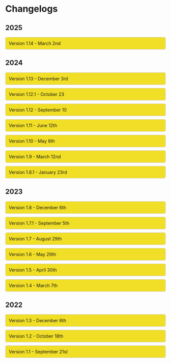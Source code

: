 <h1 class="year-header">Changelogs</h1>

<h2 class="year-header">2025</h2>

<div class="collapsible-box">
  <div class="collapsible-header">
    <span>Version 1.14 - March 2nd</span>
    <span class="arrow"><i class="fas fa-chevron-right"></i></span>
  </div>
  <div class="collapsible-content">
    <strong>🚪 Operation Prep Phase</strong>
    <p><em>Pushing forward? Falling back? There's only one way to find out.</em><br>
      The immediate crisis is passed, but danger looms and shadows hide adversaries best tackled with Operation Prep Phase. With a need for additional allies, new Operator <a href="https://www.ubisoft.com/en-us/game/rainbow-six/siege/game-info/operators/rauora" target="_blank" rel="noopener noreferrer"><strong>Rauora</strong></a> arrives to inject fresh vitality and perspective to team Rainbow with her D.O.M. (Deployable Omnilink Mesh) Panel Launcher.</p>
    <p>🔧 Available in the <code>/season</code> command alongside new features.</p>
    <strong>✨ Features</strong>
    <ul>
      <li>🗺️ Added the <code>/roadmap</code> command that showcases what Ubisoft has planned for the year, with more details coming on March 13</li>
      <li>😄 Camera now uses Discord's application-emoji feature, no longer requiring the Use External Emoji permission</li>
    </ul>
    <p>More details will be added to the <code>/roadmap</code> command when Ubisoft releases more info about Year 10, likely during the Siege X Showcase event!</p>
    <strong>🐞 Fixes</strong>
    <ul>
      <li>🆎 Fixed a few grammatical and formatting errors</li>
    </ul>
  </div>
</div>

<h2 class="year-header">2024</h2>

<div class="collapsible-box">
  <div class="collapsible-header">
    <span>Version 1.13 - December 3rd</span>
    <span class="arrow"><i class="fas fa-chevron-right"></i></span>
  </div>
  <div class="collapsible-content">
    <strong>🛡️ Operation Collision Point</strong>
    <p><em>Prepare to break through.</em><br>
      The onset of Operation Collision Point brings conflict to dangerous new heights. Old ways of working are challenged and found wanting. <a href="https://www.ubisoft.com/en-us/game/rainbow-six/siege/game-info/operators/blackbeard" target="_blank" rel="noopener noreferrer"><strong>Blackbeard</strong></a> pushes past his old limitations and reinforces himself with the new H.U.L.L. Adaptive Shield.</p>
    <p>🔧 Now available in the <code>/season</code> command alongside balancing changes and new features.</p>
    <strong>🐞 Fixes</strong>
    <ul>
      <li>Various formatting fixes</li>
      <li>Small bugs have been squashed</li>
    </ul>
  </div>
</div>


<div class="collapsible-box">
  <div class="collapsible-header">
    <span>Version 1.12.1 - October 23</span>
    <span class="arrow"><i class="fas fa-chevron-right"></i></span>
  </div>
  <div class="collapsible-content">
    <p>This update includes small features and various changes, including the recent midseason balancing patch announced by Ubisoft yesterday: <a href="https://www.ubisoft.com/game/rainbow-six/siege/news-updates/5AEJqynHKz8fcbB7lUVSF8" target="_blank" rel="noopener noreferrer">patch notes</a> and <a href="https://rainbow6.com/designersnotes/y9s3_3" target="_blank" rel="noopener noreferrer">designer notes</a> are available at the links above!</p>
    <strong>📦 Features</strong>
    <ul>
      <li>⚖️ Balancing changes to Zofia, Zero, Mozzie and Kali are now reflected in the bot</li>
      <li>👋 Improved the message sent when the bot joins a new server with a button listing popular commands to try</li>
      <li>🗺️ Map blueprints have been significantly cropped to focus on actual layout instead of surroundings</li>
      <li>🧐 Improved the blueprint viewer with a legend</li>
      <li>🏰 Removed a broken first floor blueprint for Villa</li>
      <li>📙 Fixed various grammatical, punctuation, spacing, and syntax issues</li>
      <li>📁 Re-added the 'zip download' option for map blueprints, now linking to Ubisoft's site</li>
      <li>🖌️ Redesigned the Lore section with emojis instead of dynamic sentences</li>
      <li>📜 Improved the Tips section look with bullet points and a counter</li>
    </ul>
  </div>
</div>


<div class="collapsible-box">
  <div class="collapsible-header">
    <span>Version 1.12 - September 10</span>
    <span class="arrow"><i class="fas fa-chevron-right"></i></span>
  </div>
  <div class="collapsible-content">
    <strong>⚔️ Operation Twin Shells</strong>
    <p><em>I was an apex killer, fueled by instinct and adrenaline. Times change, though. And so have I. Now, I'm twice as dangerous.</em></p>
    <p>Veteran operator <a href="https://www.ubisoft.com/en-us/game/rainbow-six/siege/game-info/operators/skopos" target="_blank" rel="noopener noreferrer"><strong>Skopós</strong></a> returns to active duty with the brand-new Version 10-Pantheon Shells, two remote-controlled shells she switches between to provide offensive or defensive support.</p>
    <p>🛠️ Now available in the <code>/season</code> command alongside balancing changes and new features.</p>
    <strong>📦 Features</strong>
    <ul>
      <li>🔍 Added <code>/search</code>, a command to search all season changelogs for specific queries.</li>
      <li>💭 Added <code>/poll</code>, a new way to start a randomized Siege-related conversation poll.</li>
      <li>💵 Seasonal operator price decreases are now shown and explained more clearly under the "Changes" button when looking up a season.</li>
      <li>👮 Slightly redesigned the <code>/operator</code> command's buttons; the Tips button only shows if tips exist.</li>
      <li>📕 Added Operator Specialties to the Strategies tab of operators (introduced in Op. Commanding Force, Y8S1).</li>
      <li>🤔 Added <code>/is-siege-realistic</code> command.</li>
    </ul>
    <strong>🔒 Privacy</strong>
    <ul>
      <li>🪵 Camera's usage logs now include more detailed command option info for better debugging. The <a href="https://suspense.is-a.dev/#/camera/legal/privacy-policy.md" target="_blank" rel="noopener noreferrer">privacy policy</a> has been updated accordingly.</li>
    </ul>
    <strong>🐞 Fixes</strong>
    <ul>
      <li>Fixed bot not responding to the gadget command when looking up the Gonne-6.</li>
      <li>Fixed operators without a squad still linking to the squads webpage in Lore.</li>
      <li>Removed placeholder strings in Op. New Blood's balancing section.</li>
    </ul>
  </div>
</div>


<div class="collapsible-box">
  <div class="collapsible-header">
    <span>Version 1.11 - June 12th</span>
    <span class="arrow"><i class="fas fa-chevron-right"></i></span>
  </div>
  <div class="collapsible-content">
    <strong>⚔️ Operation New Blood</strong>
    <p><em>“This is what we've been training for; there is no angle we can't cover. We are Rainbow, reporting for duty.”</em></p>
    <p>Introducing the first Operator Remaster of the year, and who better to inaugurate this event than the iconic Recruit. Meet <a href="https://www.ubisoft.com/en-us/game/rainbow-six/siege/game-info/operators/striker" target="_blank" rel="noopener noreferrer"><strong>Striker</strong></a>, the attacker recruit, and <a href="https://www.ubisoft.com/en-us/game/rainbow-six/siege/game-info/operators/sentry" target="_blank" rel="noopener noreferrer"><strong>Sentry</strong></a>, the defender recruit, who will now be playable in all modes.</p>
    <p>🛠️ Now available in the <code>/season</code> command alongside balancing changes and new features.</p>
    <strong>📦 Features</strong>
    <ul>
      <li>🎉 Enhanced the <code>/custom</code> command with a new look, more developed twists, and added the map thumbnail to the embed.</li>
      <li>🗺️ The <code>/map</code> command now displays all modes a map is available in, including training and arcade modes.</li>
      <li>💬 Updated the feedback system flow for a smoother experience.</li>
      <li>🥺 Added the <code>/legacy</code> command which displays fun facts about what old Siege was like.</li>
      <li>✨ Updated the design of the <code>/operator</code> command: weapon loadout combined into one field, secondary gadgets organized for a cleaner look.</li>
      <li>🛡️ New icons for secondary gadgets.</li>
    </ul>
  </div>
</div>


<div class="collapsible-box">
  <div class="collapsible-header">
    <span>Version 1.10 - May 8th</span>
    <span class="arrow"><i class="fas fa-chevron-right"></i></span>
  </div>
  <div class="collapsible-content">
    <strong>🐞 Bugs</strong>
    <ul>
      <li>Fixed a bug where the operator pricing was incorrect in some situations (thanks @manny1_.)</li>
      <li>Counters and synergies without explanations no longer link to the operator page to reduce character limit errors.</li>
      <li>Giving a nonexistent map name now properly responds with an error message.</li>
    </ul>
    <strong>ℹ️ Changes</strong>
    <ul>
      <li>🏴‍☠️ Fixed incorrect squad name on Blackbeard's Lore section.</li>
      <li>🏠 Marked the Lair map as bannable in Ranked.</li>
      <li>😳 Added default emojis to generic counters such as "cooperation" and "weapons".</li>
      <li>🌶️ Added more hot takes.</li>
    </ul>
  </div>
</div>


<div class="collapsible-box">
  <div class="collapsible-header">
    <span>Version 1.9 - March 12nd</span>
    <span class="arrow"><i class="fas fa-chevron-right"></i></span>
  </div>
  <div class="collapsible-content">
    <strong>Operation Deadly Omen</strong>
    <ul>
      <li>💀 <em>“I was there when Rainbow began. I’ll be there when it ends.”</em></li>
      <li>Track down your enemies with <a href="https://www.ubisoft.com/en-us/game/rainbow-six/siege/game-info/operators/deimos" target="_blank" rel="noopener noreferrer"><strong>Deimos</strong></a> and his DeathMARK gadget, a flying probe revealing both a designated target and Deimos’ location until eliminated.</li>
      <li>🔧 Available in the <code>/season</code> command alongside balancing changes and new features</li>
    </ul>
    <strong>Features</strong>
    <ul>
      <li>❓ Added the <code>/random</code> command that accepts a side option and suggests an operator. You can reroll as many times as you want.</li>
      <li>🎯 Added the <code>/attachments</code> command describing what each attachment does, including Deadly Omen’s scope rework.</li>
      <li>🗃️ Updated the bot’s dataset including new maps in Quick Match, Versus AI and Map Training</li>
      <li>📙 Added a few new operator explanations</li>
    </ul>
    <strong>Fixes</strong>
    <ul>
      <li>No more redacted data in Nokk’s Lore in the <code>/operator</code> command; replaced with a mysterious sentence.</li>
      <li>Smoke no longer has the shield listed as an option.</li>
      <li>Fixed some grammatical errors and character limit issues.</li>
    </ul>
    <p>🤗 If you have remarks or suggestions, use the <code>/feedback</code> command! Camera is still small, so any support is appreciated - leaving a review or upvote at <a href="https://wumpus.store/bot/594528267898454027" target="_blank" rel="noopener noreferrer">Wumpus Store</a> or <a href="https://top.gg/bot/594528267898454027" target="_blank" rel="noopener noreferrer">Top.gg</a> ✨</p>
  </div>
</div>


<div class="collapsible-box">
  <div class="collapsible-header">
    <span>Version 1.8.1 - January 23rd</span>
    <span class="arrow"><i class="fas fa-chevron-right"></i></span>
  </div>
  <div class="collapsible-content">
    <ul>
      <li>Some changes were made regarding the recent <a href="https://rainbow6.com/patchnotes/y8s4_2" target="_blank" rel="noopener noreferrer">midseason changes</a>.</li>
      <li>Added synergy and counter explanations for Solis</li>
      <li>Added the name of the current game patch that Camera supports to the <code>/about</code> command</li>
    </ul>
  </div>
</div>


<h2 class="year-header">2023</h2>

<div class="collapsible-box">
  <div class="collapsible-header">
    <span>Version 1.8 - December 6th</span>
    <span class="arrow"><i class="fas fa-chevron-right"></i></span>
  </div>
  <div class="collapsible-content">
    <strong>❄️ Operation Deep Freeze</strong>
    <ul>
      <li>🧊 Experience the new Zoto Canister, <a href="https://www.ubisoft.com/en-us/game/rainbow-six/siege/game-info/operators/tubarao" target="_blank" rel="noopener noreferrer"><strong>Tubarão</strong></a>'s throwable device that slows enemies and pauses gadgets</li>
      <li>🗺️ New map: Lair - available in all playlists and based on Deimos' center of operations</li>
      <li>🔧 Included in the <code>/season</code> command alongside balancing changes and features</li>
    </ul>
    <strong>Redesigned <code>/operator</code> Command</strong>
    <ul>
      <li>All operator data is now split into four sections:</li>
      <ul>
        <li><strong>Profile</strong>: Description, loadout, gadget info, and prices (now includes credits!)</li>
        <li><strong>Strategies</strong>: Counters, synergies, and explanations</li>
        <li><strong>Tips</strong>: Quick gameplay tips</li>
        <li><strong>Lore</strong>: Character bio, size, weight, squad, etc.</li>
      </ul>
      <li><em>Note: Strategy explanations will be added to all operators over time</em></li>
    </ul>
    <strong>📦 Other Changes</strong>
    <ul>
      <li>🟢 Added the new <code>/status</code> command to view live game server status</li>
      <li>✨ New content will now display a sparkle icon after release</li>
      <li>💄 Redesigned the <code>/about</code> command with custom icons</li>
    </ul>
    <p><strong>☕ One more thing…</strong> If you enjoy using Camera, consider supporting its development on <a href="https://ko-fi.com/cameraiswatching" target="_blank" rel="noopener noreferrer">Ko-fi</a>. Your support means a lot and helps shape the future of the project!</p>
    </div>
</div>


<div class="collapsible-box">
  <div class="collapsible-header">
    <span>Version 1.7.1 - September 5th</span>
    <span class="arrow"><i class="fas fa-chevron-right"></i></span>
  </div>
  <div class="collapsible-content">
    <strong>📦 Features & Fixes</strong>
    <ul>
      <li>🏷️ Various changes to the <code>/about</code> command:
        <ul>
          <li>It is now called <code>/about</code> instead of <code>/info</code></li>
          <li>Small visual tweaks were made to the command output</li>
          <li>Added a new "Changelog" button which posts the latest changelog</li>
        </ul>
      </li>
      <li>🐞 Fixed a bug caused by a malformed hyperlink in the <code>/season</code> command</li>
      <li>📉 Seasonal operator price changes are now listed under the "Changes" button in the same command</li>
      <li>🖊️ Updated the invite link to request the "Add Reactions" permission for the <code>/hot-take</code> command</li>
      <li>🛳️ Fixed a bunch of grammatical errors</li>
    </ul>
  </div>
</div>


<div class="collapsible-box">
  <div class="collapsible-header">
    <span>Version 1.7 - August 29th</span>
    <span class="arrow"><i class="fas fa-chevron-right"></i></span>
  </div>
  <div class="collapsible-content">
    <strong>📦 Features</strong>
    <ul>
      <li>💥 Added Siege's latest season, Operation Heavy Mettle, to the <code>/season</code> command</li>
      <li>🐏 Added Ram to the <code>/operator</code> command</li>
      <li>🌶️ Added the new <code>/hot-take</code> command, which sends a random hot-take related to the game to spark up conversations! Additionally, if the bot is able to, it'll add opinion reactions to the message for improved visuals.</li>
      <li>🛡️ References to the Unranked playlist have been replaced with the new Standard playlist</li>
    </ul>
    </p>
  </div>
</div>



<div class="collapsible-box">
  <div class="collapsible-header">
    <span>Version 1.6 - May 29th</span>
    <span class="arrow"><i class="fas fa-chevron-right"></i></span>
  </div>
  <div class="collapsible-content">
    <strong>📦 Features</strong>
    <ul>
      <li>⚡ Replaced autocomplete in certain commands with direct choices for even faster use</li>
      <li>📔 Added new and revised funfacts</li>
      <li>🗓️ Added the year to changelog headers on this website</li>
    </ul>
    <p>This update also includes changes related to Siege's new season, Operation Dread Factor, including:</p>
    <ul>
      <li>🛡️ New defense operator: Fenrir and his F-NATT Dread Mine</li>
      <li>👀 New secondary gadget: Observation Blocker</li>
      <li>🛖 Blueprints for the reworked Consulate are not yet included since Ubisoft's website does not appear to be up to date at the moment</li>
    </ul>
  </div>
</div>

<div class="collapsible-box">
  <div class="collapsible-header">
    <span>Version 1.5 - April 30th</span>
    <span class="arrow"><i class="fas fa-chevron-right"></i></span>
  </div>
  <div class="collapsible-content">
    <strong>📦 Features</strong>
    <ul>
      <li>Replaced autocomplete in <code>/links</code> in favor of choices - which is faster)</li>
      <li>Added the official Twitch channel to <code>/links</code></li>
    </ul>
    <p>This update mostly contains bug fixes and internal improvements.</p>
  </div>
</div>

<div class="collapsible-box">
  <div class="collapsible-header">
    <span>Version 1.4 - March 7th</span>
    <span class="arrow"><i class="fas fa-chevron-right"></i></span>
  </div>
  <div class="collapsible-content">
    <strong>📦 Features</strong>
    <ul>
      <li>🇧🇷 Added support for Y8S1 with the new brazilian operator Brava and her Kludge Drone</li>
      <li>⌛ Added the <code>/season</code> command to lookup past seasons and view what they've brought to the game</li>
      <li>💬 Added the <code>/feedback</code> command that supports replies with DMs</li>
      <li>👟 Increased autocomplete results from 10 to 25 and slightly improved speed</li>
    </ul>
    <strong>🛠️ Fixes</strong>
    <ul>
      <li>Added missing synergies and counters to various operators</li>
      <li>Updated many gadget "members" - via the <code>/gadget</code> command)</li>
      <li>Fixed wrong links in many embeds and in the <code>/links</code> command</li>
      <li>Added and adjusted some funfact wordings</li>
      <li>Dates will slowly be turned into normal words rather than markdown timestamps</li>
    </ul>
  </div>
</div>

<h2 class="year-header">2022</h2>

<div class="collapsible-box">
  <div class="collapsible-header">
    <span>Version 1.3 - December 6th</span>
    <span class="arrow"><i class="fas fa-chevron-right"></i></span>
  </div>
  <div class="collapsible-content">
    <strong>📦 Features</strong>
    <p>Added Y7S4 elements, which include - but are not limited to):</p>
    <ul>
      <li><strong>Solis</strong>, the new Colombian operator and her SPEC-IO Electro-Sensor</li>
      <li><strong>Nighthaven Labs</strong>, the new map set in Singapore</li>
      <li>Changes to Health and Speed for several operators</li>
      <li>Renown price change traditionally decreased by 5,000 for some operators</li>
    </ul>
  </div>
</div>

<div class="collapsible-box">
  <div class="collapsible-header">
    <span>Version 1.2 - October 18th</span>
    <span class="arrow"><i class="fas fa-chevron-right"></i></span>
  </div>
  <div class="collapsible-content">
    <strong>📦 Features</strong>
    <ul>
      <li>Added new funfacts and corrected some of them</li>
      <li>Updated operator descriptions for Doc, Dokkaebi and Rook</li>
      <li>Changes related to the Y7S3.3 mid-season balancing update</li>
      <li>Added operator price in renown to the <code>/operator</code> command</li>
      <li>Funfacts no longer use embeds and are now ephemeral</li>
    </ul>
    <strong>🐛 Bug Fixes</strong>
    <ul>
      <li>Fixed a bug where the url button on the <code>/info</code> command led to a 404</li>
      <li>The Emerald Plains map is no longer in the Newcomer playlist</li>
    </ul>
  </div>
</div>

<div class="collapsible-box">
  <div class="collapsible-header">
    <span>Version 1.1 - September 21st</span>
    <span class="arrow"><i class="fas fa-chevron-right"></i></span>
  </div>
  <div class="collapsible-content">
    <strong>🐛 Bug Fixes</strong>
    <ul>
      <li>Links to zip files of blueprints for recent maps were incorrect</li>
      <li>Incorrect command count was displayed on <code>/ping</code></li>
    </ul>
    <strong>:package: Features</strong>
    <ul>
      <li>Added a new welcome message when the bot joins a server</li>
      <li>Added Vigil as a counter of Grim - Y7S3.1 update)</li>
      <li>Added reminder about slash commands when the bot is mentioned</li>
    </ul>
  </div>
</div>

<style>
  .collapsible-box {
    border: 1px solid #ccc;
    margin: 10px 0;
    border-radius: 4px;
    overflow: hidden;
  }
  .collapsible-header {
    background: #F1DE26;
    padding: 10px;
    cursor: pointer;
    display: flex;
    justify-content: space-between;
    align-items: center;
  }
  .collapsible-header:hover {
    background: #f1de26;
    color:#000000;
  }
  .arrow {
    transition: transform 0.3s ease;
    display: inline-block;
  }
  .arrow.open {
    transform: rotate(90deg);
  }
  .collapsible-content {
    display: none;
    padding: 10px;
    background: #fff;
  }

  .toggle-btn {
  background-color: #5865F2; /* Discord blurple */
  color: white;
  padding: 8px 14px;
  margin: 5px;
  border: none;
  border-radius: 6px;
  cursor: pointer;
  font-weight: 600;
  transition: background-color 0.2s ease;
}

.toggle-btn:hover {
  background-color: #4752C4;
}

</style>

<script>
  document.addEventListener('DOMContentLoaded', - ) => {

    document.querySelectorAll('.collapsible-header').forEach(header => {
      header.addEventListener('click', - ) => {
        const content = header.nextElementSibling
        const arrow = header.querySelector('.arrow')
        const isOpen = content.style.display === 'block'
        content.style.display = isOpen ? 'none' : 'block'
        arrow.classList.toggle('open', !isOpen)
      })
    })
  })
</script>
